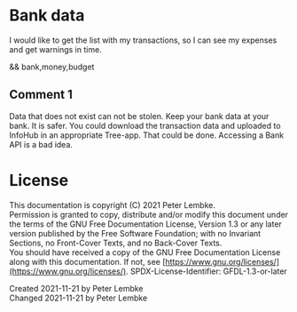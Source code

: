 # Bank data
I would like to get the list with my transactions, so I can see my expenses and get warnings in time.

&& bank,money,budget

## Comment 1
Data that does not exist can not be stolen. Keep your bank data at your bank. It is safer.
You could download the transaction data and uploaded to InfoHub in an appropriate Tree-app. That could be done.
Accessing a Bank API is a bad idea.

# License
This documentation is copyright (C) 2021 Peter Lembke.  
Permission is granted to copy, distribute and/or modify this document under the terms of the GNU Free Documentation License, Version 1.3 or any later version published by the Free Software Foundation; with no Invariant Sections, no Front-Cover Texts, and no Back-Cover Texts.  
You should have received a copy of the GNU Free Documentation License along with this documentation. If not, see [https://www.gnu.org/licenses/](https://www.gnu.org/licenses/).  SPDX-License-Identifier: GFDL-1.3-or-later

Created 2021-11-21 by Peter Lembke  
Changed 2021-11-21 by Peter Lembke  
